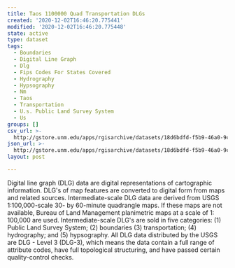 ```yaml
---
title: Taos 1100000 Quad Transportation DLGs
created: '2020-12-02T16:46:20.775441'
modified: '2020-12-02T16:46:20.775448'
state: active
type: dataset
tags:
  - Boundaries
  - Digital Line Graph
  - Dlg
  - Fips Codes For States Covered
  - Hydrography
  - Hypsography
  - Nm
  - Taos
  - Transportation
  - U.s. Public Land Survey System
  - Us
groups: []
csv_url: >-
  http://gstore.unm.edu/apps/rgisarchive/datasets/18d6bdfd-f5b9-46a0-9c6c-7b315a1c737e/ttaosshp.derived.csv
json_url: >-
  http://gstore.unm.edu/apps/rgisarchive/datasets/18d6bdfd-f5b9-46a0-9c6c-7b315a1c737e/ttaosshp.derived.json
layout: post

---
```


Digital line graph (DLG) data are digital representations of
cartographic information. DLG's of map features are
converted to digital form from maps and related sources.
Intermediate-scale DLG data are derived from USGS
1:100,000-scale 30- by 60-minute quadrangle maps. If these
maps are not available, Bureau of Land Management
planimetric maps at a scale of 1: 100,000 are used.
Intermediate-scale DLG's are sold in five categories: (1)
Public Land Survey System; (2) boundaries (3)
transportation; (4) hydrography; and (5) hypsography. All
DLG data distributed by the USGS are DLG - Level 3 (DLG-3),
which means the data contain a full range of attribute
codes, have full topological structuring, and have passed
certain quality-control checks.

